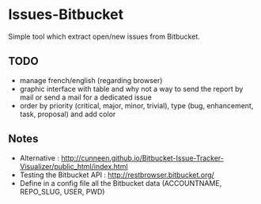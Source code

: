 # Issues-Bitbucket

Simple tool which extract open/new issues from Bitbucket.

## TODO

- manage french/english (regarding browser)
- graphic interface with table and why not a way to send the report by mail or send a mail for a dedicated issue
- order by priority (critical, major, minor, trivial), type (bug, enhancement, task, proposal) and add color 

## Notes

- Alternative : http://cunneen.github.io/Bitbucket-Issue-Tracker-Visualizer/public_html/index.html
- Testing the Bitbucket API : http://restbrowser.bitbucket.org/
- Define in a config file all the Bitbucket data (ACCOUNTNAME, REPO_SLUG, USER, PWD)